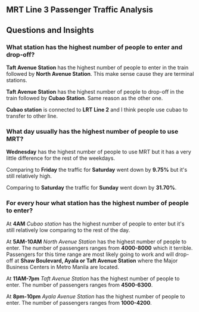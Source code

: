 MRT Line 3 Passenger Traffic Analysis
---

## Questions and Insights

### What station has the highest number of people to enter and drop-off?

**Taft Avenue Station** has the highest number of people to enter in the train followed by **North Avenue Station**. This make sense cause they are terminal stations.

**Taft Avenue Station** has the highest number of people to drop-off in the train followed by **Cubao Station**. Same reason as the other one.

**Cubao station** is connected to **LRT Line 2** and I think people use cubao to transfer to other line.


### What day usually has the highest number of people to use MRT?

**Wednesday** has the highest number of people to use MRT but it has a very little difference for the rest of the weekdays.

Comparing to **Friday** the traffic for **Saturday** went down by **9.75%** but it's still relatively high.

Comparing to **Saturday** the traffic for **Sunday** went down by **31.70%**.

### For every hour what station has the highest number of people to enter?

At **4AM** *Cubao station* has the highest number of people to enter but it's still relatively low comparing to the rest of the day.

At **5AM-10AM** *North Avenue Station* has the highest number of people to enter. The number of passengers ranges from **4000-8000** which it terrible. Passengers for this time range are most likely going to work and will drop-off at **Shaw Boulevard, Ayala or Taft Avenue Station** where the Major Business Centers in Metro Manila are located.

At **11AM-7pm** *Taft Avenue Station* has the highest number of people to enter. The number of passengers ranges from **4500-6300**.

At **8pm-10pm** *Ayala Avenue Station* has the highest number of people to enter. The number of passengers ranges from **1000-4200**.